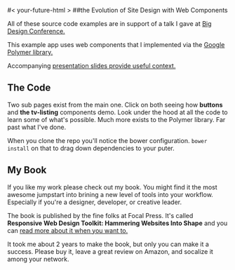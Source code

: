 #< your-future-html >
##the Evolution of Site Design with Web Components

All of these source code examples are in support of a talk I gave at <a href="http://bigdesigndallas.com/sessions/the-evolution-of-site-design-with-web-components/">Big Design Conference.</a>

This example app uses web components that I implemented via the <a href="https://www.polymer-project.org">Google Polymer library.</a>

Accompanying <a href="http://www.slideshare.net/KaDawg/presentations">presentation slides provide useful context.</a>

## The Code

Two sub pages exist from the main one. Click on both seeing how **buttons** and **the tv-listing** components demo. Look under the hood at all the code to learn some of what's possible. Much more exists to the Polymer library. Far past what I've done.

When you clone the repo you'll notice the bower configuration. `bower install` on that to drag down dependencies to your puter.

## My Book

If you like my work please check out my book. You might find it the most awesome jumpstart into brining a new level of tools into your workflow. Especially if you're a designer, developer, or creative leader.

The book is published by the fine folks at Focal Press.
It's called **Responsive Web Design Toolkit: Hammering Websites Into Shape** and you can <a href="http://www.hammeringresponsivewebdesign.com/">read more about it when you want to.</a>

It took me about 2 years to make the book, but only you can make it a success. Please buy it, leave a great review on Amazon, and socalize it among your network. 
